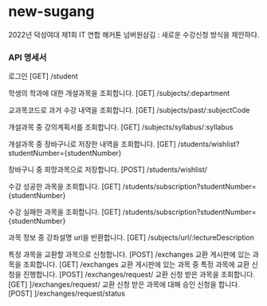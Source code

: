 # new-sugang
2022년 덕성여대 제1회 IT 연합 해커톤 넘버원삼김 : 새로운 수강신청 방식을 제안하다. 

### API 명세서 ###
로그인 
[GET] /student

학생의 학과에 대한 개설과목을 조회합니다.
[GET] /subjects/:department

교과목코드로 과거 수강 내역을 조회합니다.
[GET] /subjects/past/:subjectCode

개설과목 중 강의계획서를 조회합니다.
[GET] /subjects/syllabus/:syllabus

개설과목 중 장바구니로 저장한 내역을 조회합니다.
[GET] /students/wishlist?studentNumber={studentNumber}

장바구니 중 희망과목으로 저장합니다.
[POST]  /students/wishlist/

수강 성공한 과목을 조회합니다.
[GET] /students/subscription?studentNumber={studentNumber}

수강 실패한 과목을 조회합니다.
[GET] /students/subscription?studentNumber={studentNumber}

과목 정보 중 강좌설명 url을 반환합니다.
[GET] /subjects/url/:lectureDescription

특정 과목을 교환할 과목으로 신청합니다.
[POST] /exchanges
교환 게시판에 있는 과목을 조회합니다.
[GET]  /exchanges
교환 게시판에 있는 과목 중 특정 과목에 교환 신청을 진행합니다.
[POST] /exchanges/request/
교환 신청 받은 과목을 조회합니다.
[GET] ]/exchanges/request/
교환 신청 받은 과목에 대해 승인 신청을 합니다.
[POST] ]/exchanges/request/status
